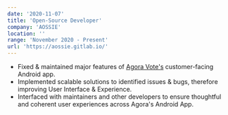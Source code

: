 ```yaml
---
date: '2020-11-07'
title: 'Open-Source Developer'
company: 'AOSSIE'
location: ''
range: 'November 2020 - Present'
url: 'https://aossie.gitlab.io/'
---
```


- Fixed & maintained major features of [Agora Vote's](https://gitlab.com/aossie/agora-android) customer-facing Android app.
- Implemented scalable solutions to identified issues & bugs, therefore improving User Interface & Experience.
- Interfaced with maintainers and other developers to ensure thoughtful and coherent user experiences across Agora's Android App.